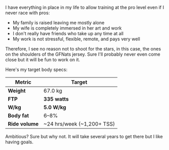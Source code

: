 I have everything in place in my life to allow training at the pro level even if I never race with pros:

- My family is raised leaving me mostly alone
- My wife is completely immersed in her art and work
- I don't really have friends who take up any time at all
- My work is not stressful, flexible, remote, and pays very well

Therefore, I see no reason not to shoot for the stars, in this case, the ones on the shoulders of the GFNats jersey. Sure I'll probably never even come close but it will be fun to work on it.

Here's my target body specs:

|**Metric**|**Target**|
|---|---|
|**Weight**|67.0 kg|
|**FTP**|**335 watts**|
|**W/kg**|**5.0 W/kg**|
|**Body fat**|6–8%|
|**Ride volume**|~24 hrs/week (~1,200+ TSS)|

Ambitious? Sure but why not. It will take several years to get there but I like having goals.